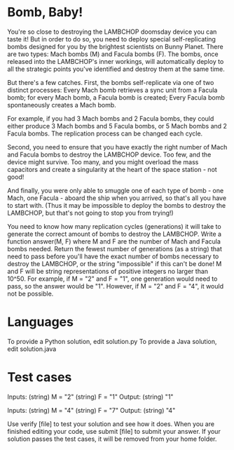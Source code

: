Bomb, Baby!
===========

You're so close to destroying the LAMBCHOP doomsday device you can taste it!
But in order to do so, you need to deploy special self-replicating bombs
designed for you by the brightest scientists on Bunny Planet. There are two
types: Mach bombs (M) and Facula bombs (F). The bombs, once released into the
LAMBCHOP's inner workings, will automatically deploy to all the strategic
points you've identified and destroy them at the same time. 

But there's a few catches. First, the bombs self-replicate via one of two
distinct processes: Every Mach bomb retrieves a sync unit from a Facula bomb;
for every Mach bomb, a Facula bomb is created; Every Facula bomb spontaneously
creates a Mach bomb.

For example, if you had 3 Mach bombs and 2 Facula bombs, they could either
produce 3 Mach bombs and 5 Facula bombs, or 5 Mach bombs and 2 Facula bombs.
The replication process can be changed each cycle. 

Second, you need to ensure that you have exactly the right number of Mach and
Facula bombs to destroy the LAMBCHOP device. Too few, and the device might
survive. Too many, and you might overload the mass capacitors and create a
singularity at the heart of the space station - not good! 

And finally, you were only able to smuggle one of each type of bomb - one Mach,
one Facula - aboard the ship when you arrived, so that's all you have to start
with. (Thus it may be impossible to deploy the bombs to destroy the LAMBCHOP,
but that's not going to stop you from trying!) 

You need to know how many replication cycles (generations) it will take to
generate the correct amount of bombs to destroy the LAMBCHOP. Write a function
answer(M, F) where M and F are the number of Mach and Facula bombs needed.
Return the fewest number of generations (as a string) that need to pass before
you'll have the exact number of bombs necessary to destroy the LAMBCHOP, or the
string "impossible" if this can't be done! M and F will be string
representations of positive integers no larger than 10^50. For example, if M =
"2" and F = "1", one generation would need to pass, so the answer would be "1".
However, if M = "2" and F = "4", it would not be possible.

Languages
=========

To provide a Python solution, edit solution.py
To provide a Java solution, edit solution.java

Test cases
==========

Inputs:
    (string) M = "2"
    (string) F = "1"
Output:
    (string) "1"

Inputs:
    (string) M = "4"
    (string) F = "7"
Output:
    (string) "4"

Use verify [file] to test your solution and see how it does. When you are
finished editing your code, use submit [file] to submit your answer. If your
solution passes the test cases, it will be removed from your home folder.
